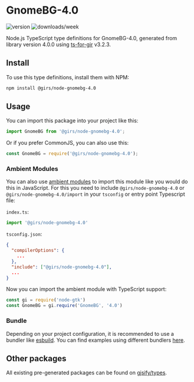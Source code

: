 
# GnomeBG-4.0

![version](https://img.shields.io/npm/v/@girs/node-gnomebg-4.0)
![downloads/week](https://img.shields.io/npm/dw/@girs/node-gnomebg-4.0)


Node.js TypeScript type definitions for GnomeBG-4.0, generated from library version 4.0.0 using [ts-for-gir](https://github.com/gjsify/ts-for-gir) v3.2.3.


## Install

To use this type definitions, install them with NPM:
```bash
npm install @girs/node-gnomebg-4.0
```

## Usage

You can import this package into your project like this:
```ts
import GnomeBG from '@girs/node-gnomebg-4.0';
```

Or if you prefer CommonJS, you can also use this:
```ts
const GnomeBG = require('@girs/node-gnomebg-4.0');
```

### Ambient Modules

You can also use [ambient modules](https://github.com/gjsify/ts-for-gir/tree/main/packages/cli#ambient-modules) to import this module like you would do this in JavaScript.
For this you need to include `@girs/node-gnomebg-4.0` or `@girs/node-gnomebg-4.0/import` in your `tsconfig` or entry point Typescript file:

`index.ts`:
```ts
import '@girs/node-gnomebg-4.0'
```

`tsconfig.json`:
```json
{
  "compilerOptions": {
    ...
  },
  "include": ["@girs/node-gnomebg-4.0"],
  ...
}
```

Now you can import the ambient module with TypeScript support: 

```ts
const gi = require('node-gtk')
const GnomeBG = gi.require('GnomeBG', '4.0')
```


### Bundle

Depending on your project configuration, it is recommended to use a bundler like [esbuild](https://esbuild.github.io/). You can find examples using different bundlers [here](https://github.com/gjsify/ts-for-gir/tree/main/examples).

## Other packages

All existing pre-generated packages can be found on [gjsify/types](https://github.com/gjsify/types).

